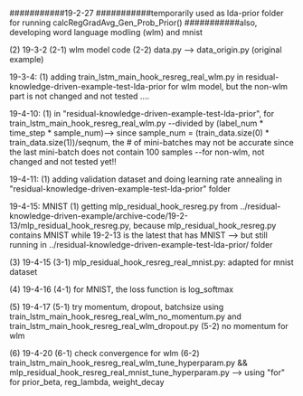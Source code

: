 ###########19-2-27
###########temporarily used as lda-prior folder for running calcRegGradAvg_Gen_Prob_Prior()
###########also, developing word language modling (wlm) and mnist

(2) 19-3-2
(2-1) wlm model code
(2-2) data.py --> data_origin.py (original example)


19-3-4:
(1) adding train_lstm_main_hook_resreg_real_wlm.py  in residual-knowledge-driven-example-test-lda-prior for wlm model, but the non-wlm part is not changed and not tested ....

19-4-10:
(1) in "residual-knowledge-driven-example-test-lda-prior", for train_lstm_main_hook_resreg_real_wlm.py
--divided by (label_num * time_step * sample_num)--> since sample_num = (train_data.size(0) * train_data.size(1))/seqnum, the # of mini-batches may not be accurate since the last mini-batch does not contain 100 samples 
--for non-wlm, not changed and not tested yet!!

19-4-11:
(1) adding validation dataset and doing learning rate annealing in "residual-knowledge-driven-example-test-lda-prior" folder

19-4-15:
MNIST
(1) getting mlp_residual_hook_resreg.py from ../residual-knowledge-driven-example/archive-code/19-2-13/mlp_residual_hook_resreg.py, because mlp_residual_hook_resreg.py contains MNIST while 19-2-13 is the latest that has MNIST --> but still running in ../residual-knowledge-driven-example-test-lda-prior/ folder

(3) 19-4-15
(3-1) mlp_residual_hook_resreg_real_mnist.py: adapted for mnist dataset

(4) 19-4-16
(4-1) for MNIST, the loss function is log_softmax

(5) 19-4-17
(5-1) try momentum, dropout, batchsize using train_lstm_main_hook_resreg_real_wlm_no_momentum.py and train_lstm_main_hook_resreg_real_wlm_dropout.py
(5-2) no momentum for wlm

(6) 19-4-20
(6-1) check convergence for wlm
(6-2) train_lstm_main_hook_resreg_real_wlm_tune_hyperparam.py && mlp_residual_hook_resreg_real_mnist_tune_hyperparam.py
      --> using "for" for prior_beta, reg_lambda, weight_decay
